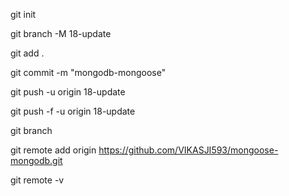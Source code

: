 git init

git branch -M 18-update

git add . 

git commit -m "mongodb-mongoose"

git push -u origin 18-update

git push -f -u origin 18-update

git branch

git remote add origin https://github.com/VIKASJI593/mongoose-mongodb.git

git remote -v


